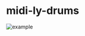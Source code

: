 # midi-ly-drums

![example](https://user-images.githubusercontent.com/17256344/28448493-6de824f6-6da6-11e7-8972-df2c6426ec5a.png)
